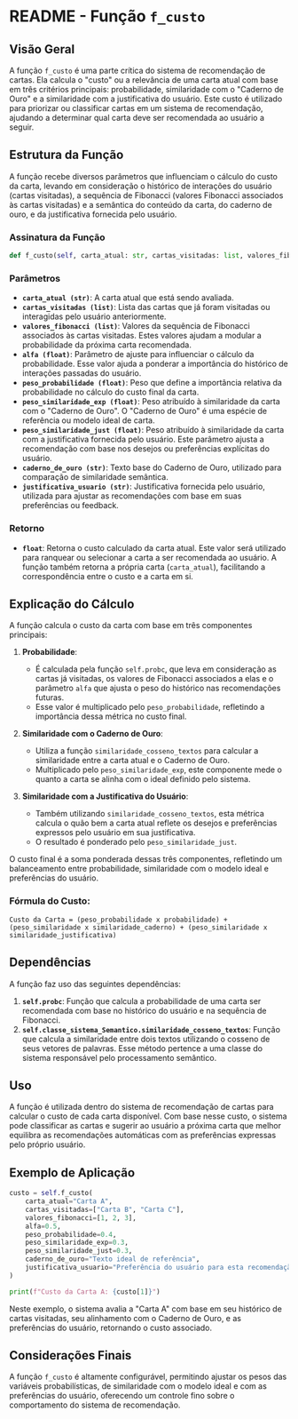 # README - Função `f_custo`

## Visão Geral

A função `f_custo` é uma parte crítica do sistema de recomendação de cartas. Ela calcula o "custo" ou a relevância de uma carta atual com base em três critérios principais: probabilidade, similaridade com o "Caderno de Ouro" e a similaridade com a justificativa do usuário. Este custo é utilizado para priorizar ou classificar cartas em um sistema de recomendação, ajudando a determinar qual carta deve ser recomendada ao usuário a seguir.

## Estrutura da Função

A função recebe diversos parâmetros que influenciam o cálculo do custo da carta, levando em consideração o histórico de interações do usuário (cartas visitadas), a sequência de Fibonacci (valores Fibonacci associados às cartas visitadas) e a semântica do conteúdo da carta, do caderno de ouro, e da justificativa fornecida pelo usuário.

### Assinatura da Função

```python
def f_custo(self, carta_atual: str, cartas_visitadas: list, valores_fibonacci: list, alfa: float, peso_probabilidade: float, peso_similaridade_exp: float, peso_similaridade_just: float, caderno_de_ouro: str, justificativa_usuario: str) -> float:
```

### Parâmetros

- **`carta_atual (str)`**: A carta atual que está sendo avaliada.
- **`cartas_visitadas (list)`**: Lista das cartas que já foram visitadas ou interagidas pelo usuário anteriormente.
- **`valores_fibonacci (list)`**: Valores da sequência de Fibonacci associados às cartas visitadas. Estes valores ajudam a modular a probabilidade da próxima carta recomendada.
- **`alfa (float)`**: Parâmetro de ajuste para influenciar o cálculo da probabilidade. Esse valor ajuda a ponderar a importância do histórico de interações passadas do usuário.
- **`peso_probabilidade (float)`**: Peso que define a importância relativa da probabilidade no cálculo do custo final da carta.
- **`peso_similaridade_exp (float)`**: Peso atribuído à similaridade da carta com o "Caderno de Ouro". O "Caderno de Ouro" é uma espécie de referência ou modelo ideal de carta.
- **`peso_similaridade_just (float)`**: Peso atribuído à similaridade da carta com a justificativa fornecida pelo usuário. Este parâmetro ajusta a recomendação com base nos desejos ou preferências explícitas do usuário.
- **`caderno_de_ouro (str)`**: Texto base do Caderno de Ouro, utilizado para comparação de similaridade semântica.
- **`justificativa_usuario (str)`**: Justificativa fornecida pelo usuário, utilizada para ajustar as recomendações com base em suas preferências ou feedback.

### Retorno

- **`float`**: Retorna o custo calculado da carta atual. Este valor será utilizado para ranquear ou selecionar a carta a ser recomendada ao usuário. A função também retorna a própria carta (`carta_atual`), facilitando a correspondência entre o custo e a carta em si.

## Explicação do Cálculo

A função calcula o custo da carta com base em três componentes principais:

1. **Probabilidade**:
   - É calculada pela função `self.probc`, que leva em consideração as cartas já visitadas, os valores de Fibonacci associados a elas e o parâmetro `alfa` que ajusta o peso do histórico nas recomendações futuras.
   - Esse valor é multiplicado pelo `peso_probabilidade`, refletindo a importância dessa métrica no custo final.

2. **Similaridade com o Caderno de Ouro**:
   - Utiliza a função `similaridade_cosseno_textos` para calcular a similaridade entre a carta atual e o Caderno de Ouro.
   - Multiplicado pelo `peso_similaridade_exp`, este componente mede o quanto a carta se alinha com o ideal definido pelo sistema.

3. **Similaridade com a Justificativa do Usuário**:
   - Também utilizando `similaridade_cosseno_textos`, esta métrica calcula o quão bem a carta atual reflete os desejos e preferências expressos pelo usuário em sua justificativa.
   - O resultado é ponderado pelo `peso_similaridade_just`.

O custo final é a soma ponderada dessas três componentes, refletindo um balanceamento entre probabilidade, similaridade com o modelo ideal e preferências do usuário.

### Fórmula do Custo:

```
Custo da Carta = (peso_probabilidade x probabilidade) + (peso_similaridade x similaridade_caderno) + (peso_similaridade x similaridade_justificativa)
```


## Dependências

A função faz uso das seguintes dependências:

1. **`self.probc`**: Função que calcula a probabilidade de uma carta ser recomendada com base no histórico do usuário e na sequência de Fibonacci.
2. **`self.classe_sistema_Semantico.similaridade_cosseno_textos`**: Função que calcula a similaridade entre dois textos utilizando o cosseno de seus vetores de palavras. Esse método pertence a uma classe do sistema responsável pelo processamento semântico.

## Uso

A função é utilizada dentro do sistema de recomendação de cartas para calcular o custo de cada carta disponível. Com base nesse custo, o sistema pode classificar as cartas e sugerir ao usuário a próxima carta que melhor equilibra as recomendações automáticas com as preferências expressas pelo próprio usuário.

## Exemplo de Aplicação

```python
custo = self.f_custo(
    carta_atual="Carta A",
    cartas_visitadas=["Carta B", "Carta C"],
    valores_fibonacci=[1, 2, 3],
    alfa=0.5,
    peso_probabilidade=0.4,
    peso_similaridade_exp=0.3,
    peso_similaridade_just=0.3,
    caderno_de_ouro="Texto ideal de referência",
    justificativa_usuario="Preferência do usuário para esta recomendação"
)

print(f"Custo da Carta A: {custo[1]}")
```

Neste exemplo, o sistema avalia a "Carta A" com base em seu histórico de cartas visitadas, seu alinhamento com o Caderno de Ouro, e as preferências do usuário, retornando o custo associado.

## Considerações Finais

A função `f_custo` é altamente configurável, permitindo ajustar os pesos das variáveis probabilísticas, de similaridade com o modelo ideal e com as preferências do usuário, oferecendo um controle fino sobre o comportamento do sistema de recomendação.

